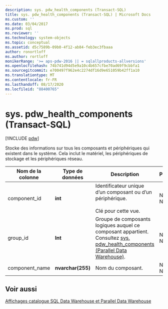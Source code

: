 ```yaml
---
description: sys. pdw_health_components (Transact-SQL)
title: sys. pdw_health_components (Transact-SQL) | Microsoft Docs
ms.custom: ''
ms.date: 03/04/2017
ms.prod: sql
ms.reviewer: ''
ms.technology: system-objects
ms.topic: conceptual
ms.assetid: d5c7589b-09b0-4f12-ab84-feb3ec3fbaaa
author: ronortloff
ms.author: rortloff
monikerRange: '>= aps-pdw-2016 || = sqlallproducts-allversions'
ms.openlocfilehash: 74b741d94d5e9a10c4b657cfbe70ad69f9cbbfa1
ms.sourcegitcommit: e700497f962e4c2274df16d9e651059b42ff1a10
ms.translationtype: MT
ms.contentlocale: fr-FR
ms.lasthandoff: 08/17/2020
ms.locfileid: "88400765"
---
```

# <a name="syspdw_health_components-transact-sql"></a>sys. pdw_health_components (Transact-SQL)
[!INCLUDE [pdw](../../includes/applies-to-version/pdw.md)]

  Stocke des informations sur tous les composants et périphériques qui existent dans le système. Cela inclut le matériel, les périphériques de stockage et les périphériques réseau.  
  
|Nom de la colonne|Type de données|Description|Plage|  
|-----------------|---------------|-----------------|-----------|  
|component_id|**int**|Identificateur unique d’un composant ou d’un périphérique.<br /><br /> Clé pour cette vue.|NOT NULL|  
|group_id|**Int**|Groupe de composants logiques auquel ce composant appartient. Consultez [sys. pdw_health_components (Parallel Data Warehouse)](../../relational-databases/system-catalog-views/sys-pdw-health-components-transact-sql.md).|NOT NULL|  
|component_name|**nvarchar(255)**|Nom du composant.|NOT NULL|  
  
## <a name="see-also"></a>Voir aussi  
 [Affichages catalogue SQL Data Warehouse et Parallel Data Warehouse](../../relational-databases/system-catalog-views/sql-data-warehouse-and-parallel-data-warehouse-catalog-views.md)  
  
  
